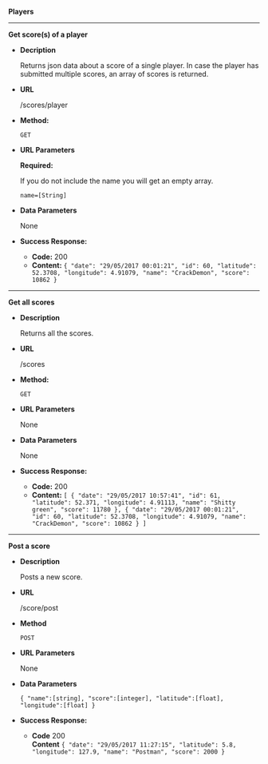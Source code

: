 **Players**

----
**Get score(s) of a player**

* **Decription**

  Returns json data about a score of a single player. In case the player has submitted multiple scores, an array of scores is returned.
    
* **URL**

    /scores/player
    
* **Method:**

    `GET`

* **URL Parameters**

  **Required:**
  
  If you do not include the name you will get an empty array.
  
  `name=[String]`
  
* **Data Parameters**

  None
  
* **Success Response:**

  * **Code:** 200
  * **Content:** 
  `{
    "date": "29/05/2017 00:01:21",
    "id": 60,
    "latitude": 52.3708,
    "longitude": 4.91079,
    "name": "CrackDemon",
    "score": 10862
  }`
  
----
**Get all scores**

* **Description**

  Returns all the scores.

* **URL**

    /scores
    
* **Method:**

  `GET`

* **URL Parameters**

  None
  
* **Data Parameters**

  None
  
* **Success Response:**

  * **Code:** 200
  * **Content:** 
`[
  {
    "date": "29/05/2017 10:57:41",
    "id": 61,
    "latitude": 52.371,
    "longitude": 4.91113,
    "name": "Shitty green",
    "score": 11780
  },
  {
    "date": "29/05/2017 00:01:21",
    "id": 60,
    "latitude": 52.3708,
    "longitude": 4.91079,
    "name": "CrackDemon",
    "score": 10862
  }
  ]`
      
----
**Post a score**

* **Description**

  Posts a new score.
  
* **URL**

    /score/post
    
* **Method**

    `POST`
    
* **URL Parameters**

  None
  
* **Data Parameters**

  `{
    "name":[string],
    "score":[integer],
    "latitude":[float],
    "longitude":[float]
    }`
    
  
* **Success Response:**

  * **Code** 200 <br />
    **Content** 
    `{
      "date": "29/05/2017 11:27:15",
      "latitude": 5.8,
      "longitude": 127.9,
      "name": "Postman",
      "score": 2000
    }`
    